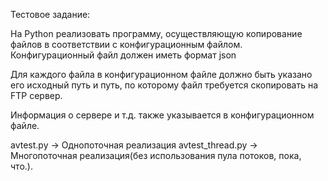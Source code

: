 Тестовое задание:

На  Python  реализовать  программу,  осуществляющую 
копирование  файлов  в  соответствии  с  конфигурационным 
файлом. Конфигурационный файл должен иметь формат json 

Для каждого файла в конфигурационном файле должно быть 
указано его исходный путь и путь, по которому файл требуется 
скопировать на FTP сервер. 

Информация  о  сервере  и  т.д. также  указывается  в конфигурационном файле.


avtest.py -> Однопоточная реализация
avtest_thread.py -> Многопоточная реализация(без использования пула потоков, пока, что.).
